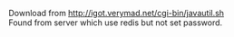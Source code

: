 Download from http://igot.verymad.net/cgi-bin/javautil.sh   
Found from server which use redis but not set password.
